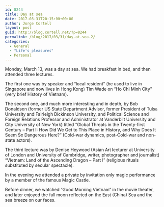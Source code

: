 ```yaml
---
id: 8244
title: Day at sea
date: 2017-03-31T20:15:00+00:00
author: Jorge Cortell
layout: post
guid: http://blog.cortell.net/?p=8244
permalink: /blog/2017/03/31/day-at-sea-2/
categories:
  - General
  - "Life's pleasures"
  - Personal
---
```

Monday, March 13, was a day at sea. We had breakfast in bed, and then attended three lectures.

The first one was by speaker and “local resident” (he used to live in Singapore and now lives in Hong Kong) Tim Wade on “Ho Chi Minh City” (very brief History of Vietnam).

The second one, and much more interesting and in depth, by Bob Donaldson (former US State Department Advisor, former President of Tulsa University and Fairleigh Dickinson University, and Political Science and Foreign Relations Professor and Administrator at Vanderbilt University and City University of New York) titled “Global Threats in the Twenty-first Century &#8211; Part I: How Did We Get to This Place in History, and Why Does It Seem So Dangerous Here?” (Cold-war dynamics, post-Cold-war and non-state actors).

The third lecture was by Denise Heywood (Asian Art lecturer at University of London and University of Cambridge, writer, photographer and journalist) “Vietnam: Land of the Ascending Dragon &#8211; Part I” (religious rituals substituted by secular spectacle).

In the evening we attended a private by invitation only magic performance by a member of the famous Magic Castle.

Before dinner, we watched “Good Morning Vietnam” in the movie theater, and later enjoyed the full moon reflected on the East (China) Sea and the sea breeze on our faces.
